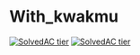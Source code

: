 # With_kwakmu
[![SolvedAC tier](http://mazassumnida.wtf/api/v2/generate_badge?boj=defi622)](https://solved.ac/{}) 
[![SolvedAC tier](http://mazassumnida.wtf/api/v2/generate_badge?boj=mckkk119)](https://solved.ac/{}) 
